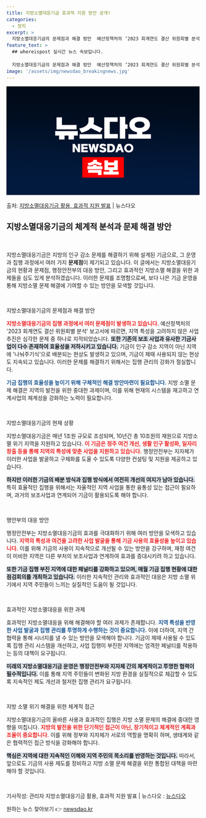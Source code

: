 ```yaml
---
title: 지방소멸대응기금 효과적 지원 방안 공개!
categories:
  - 정치
excerpt: >
  지방소멸대응기금의 문제점과 해결 방안  예산정책처의 ‘2023 회계연도 결산 위원회별 분석’ 보고서에 따르면…
feature_text: >
  ## whereispost 실시간 뉴스 속보입니다.

  지방소멸대응기금의 문제점과 해결 방안  예산정책처의 ‘2023 회계연도 결산 위원회별 분석’ 보고서에 따르면…
image: '/assets/img/newsdao_breakingnews.jpg'
---
```


![뉴스다오 속보](/assets/img/newsdao_breakingnews.jpg)

<p>출처: <a href="https://newsdao.kr/5053" rel="dofollow">지방소멸대응기금 활용, 효과적 지원 발표</a> | 뉴스다오</p>

<h2 data-ke-size="size26">지방소멸대응기금의 체계적 분석과 문제 해결 방안</h2>

<p data-ke-size="size16">&nbsp;</p>

지방소멸대응기금은 지방의 인구 감소 문제를 해결하기 위해 설계된 기금으로, 그 운영과 집행 과정에서 여러 가지 <b>문제점</b>이 제기되고 있습니다. 이 글에서는 지방소멸대응기금의 현황과 문제점, 행정안전부의 대응 방안, 그리고 효과적인 지방소멸 해결을 위한 과제들을 심도 있게 분석하겠습니다. 이러한 문제를 조명함으로써, 보다 나은 기금 운영을 통해 지방소멸 문제 해결에 기여할 수 있는 방안을 모색할 것입니다.

<p data-ke-size="size16">&nbsp;</p>

지방소멸대응기금의 문제점과 해결 방안

<b><span style="color: #ee2323;">지방소멸대응기금의 집행 과정에서 여러 문제점이 발생하고 있습니다.</span></b> 예산정책처의 '2023 회계연도 결산 위원회별 분석’ 보고서에 따르면, 지역 특성을 고려하지 않은 사업 추진은 심각한 문제 중 하나로 지적되었습니다. <b><span style="background-color: #21538527;">또한 기존의 보조 사업과 유사한 기금사업이 다수 존재하여 효율성을 저하시키고 있습니다.</span></b> 기금이 인구 감소 지역이 아닌 지역에 '나눠주기식'으로 배분되는 현상도 발생하고 있으며, 기금이 제때 사용되지 않는 현상도 지속되고 있습니다. 이러한 문제를 해결하기 위해서는 집행 관리의 강화가 절실합니다. 

<b><span style="color: #1a5490;">기금 집행의 효율성을 높이기 위해 구체적인 해결 방안마련이 필요합니다.</span></b> 지방 소멸 문제 해결은 지역의 발전을 위한 중대한 과제이며, 이를 위해 현재의 시스템을 재고하고 연계사업의 체계성을 강화하는 노력이 필요합니다.

<p data-ke-size="size16">&nbsp;</p>

지방소멸대응기금의 현재 상황

지방소멸대응기금은 매년 1조원 규모로 조성되며, 10년간 총 10조원의 재원으로 지방소멸 위기 지역을 지원하고 있습니다. <b><span style="color: #ee2323;">이 기금은 정주 여건 개선, 생활 인구 활성화, 일자리 창출 등을 통해 지역의 특성에 맞춘 사업을 지원하고 있습니다.</span></b> 행정안전부는 지자체가 이러한 사업을 발굴하고 구체화를 도울 수 있도록 다양한 컨설팅 및 지원을 제공하고 있습니다. 

<b><span style="background-color: #21538527;">하지만 이러한 기금의 배분 방식과 집행 방식에서 여전히 개선의 여지가 남아 있습니다.</span></b> 특히 효율적인 집행을 위해서는 자율적인 지역 사업을 통한 융통성 있는 접근이 필요하며, 과거의 보조사업과 연계되어 기금이 활용되도록 해야 합니다.

<p data-ke-size="size16">&nbsp;</p>

행안부의 대응 방안

행정안전부는 지방소멸대응기금의 효과를 극대화하기 위해 여러 방안을 모색하고 있습니다. <b><span style="color: #ee2323;">지역의 특성과 여건을 고려한 사업 발굴을 통해 기금 사용의 효율성을 높이고 있습니다.</span></b> 이를 위해 기금의 사용이 지속적으로 개선될 수 있는 방안을 강구하며, 재정 여건이 미비한 지역은 다른 부처의 보조사업과 연계하여 효과를 증대시키려 하고 있습니다.

<b><span style="background-color: #21538527;">또한 기금 집행 부진 지역에 대한 패널티를 강화하고 있으며, 매월 기금 집행 현황에 대한 점검회의를 개최하고 있습니다.</span></b> 이러한 지속적인 관리와 효과적인 대응은 지방 소멸 위기에서 지역 주민들이 느끼는 실질적인 도움이 될 것입니다.

<p data-ke-size="size16">&nbsp;</p>

효과적인 지방소멸대응을 위한 과제

효과적인 지방소멸대응을 위해 해결해야 할 여러 과제가 존재합니다. <b><span style="color: #1a5490;">지역 특성을 반영한 사업 발굴과 집행 관리를 투명하게 수행하는 것이 중요합니다.</span></b> 이에 더하여, 지역 간 협력을 통해 시너지를 낼 수 있는 방안을 모색해야 합니다. 기금이 제때 사용될 수 있도록 집행 관리 시스템을 개선하고, 사업 집행이 부진한 지역에는 엄격한 페널티를 적용하는 등의 대책이 요구됩니다.

<b><span style="background-color: #21538527;">미래의 지방소멸대응기금 운영은 행정안전부와 지자체 간의 체계적이고 투명한 협력이 필수적입니다.</span></b> 이를 통해 지역 주민들이 변화된 지방 환경을 실질적으로 체감할 수 있도록 지속적인 제도 개선과 철저한 집행 관리가 요구됩니다.

<p data-ke-size="size16">&nbsp;</p>

지방 소멸 위기 해결을 위한 체계적 접근

지방소멸대응기금의 올바른 사용과 효과적인 집행은 지방 소멸 문제의 해결에 중대한 영향을 미칩니다. <b><span style="color: #ee2323;">지방의 발전을 위한 단기적인 접근이 아닌, 장기적이고 체계적인 계획과 조율이 중요합니다.</span></b> 이를 위해 정부와 지자체가 서로의 역할을 명확히 하며, 생태계와 같은 협력적인 접근 방식을 강화해야 합니다.

<b><span style="background-color: #21538527;">핵심은 지역에 대한 지속적인 이해와 지역 주민의 목소리를 반영하는 것입니다.</span></b> 따라서, 앞으로도 기금의 사용 제도를 정비하고 지방 소멸 문제 해결을 위한 통합된 대책을 마련해야 할 것입니다.

<p data-ke-size="size16">&nbsp;</p>

기사작성: 관리자
지방소멸대응기금 활용, 효과적 지원 발표 | 뉴스다오  : <a href="https://newsdao.kr/5053" target="_blank">뉴스다오</a> 

원하는 뉴스 찾아보기 👉 <a href="https://newsdao.kr" rel="dofollow">newsdao.kr</a>



